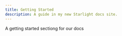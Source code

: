 ```yaml
---
title: Getting Started
description: A guide in my new Starlight docs site.
---
```


A getting started sectiong for our docs
